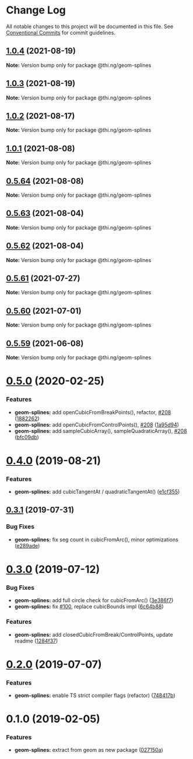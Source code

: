 # Change Log

All notable changes to this project will be documented in this file.
See [Conventional Commits](https://conventionalcommits.org) for commit guidelines.

## [1.0.4](https://github.com/thi-ng/umbrella/compare/@thi.ng/geom-splines@1.0.3...@thi.ng/geom-splines@1.0.4) (2021-08-19)

**Note:** Version bump only for package @thi.ng/geom-splines





## [1.0.3](https://github.com/thi-ng/umbrella/compare/@thi.ng/geom-splines@1.0.2...@thi.ng/geom-splines@1.0.3) (2021-08-19)

**Note:** Version bump only for package @thi.ng/geom-splines





## [1.0.2](https://github.com/thi-ng/umbrella/compare/@thi.ng/geom-splines@1.0.1...@thi.ng/geom-splines@1.0.2) (2021-08-17)

**Note:** Version bump only for package @thi.ng/geom-splines





## [1.0.1](https://github.com/thi-ng/umbrella/compare/@thi.ng/geom-splines@0.5.64...@thi.ng/geom-splines@1.0.1) (2021-08-08)

**Note:** Version bump only for package @thi.ng/geom-splines





## [0.5.64](https://github.com/thi-ng/umbrella/compare/@thi.ng/geom-splines@0.5.63...@thi.ng/geom-splines@0.5.64) (2021-08-08)

**Note:** Version bump only for package @thi.ng/geom-splines





## [0.5.63](https://github.com/thi-ng/umbrella/compare/@thi.ng/geom-splines@0.5.62...@thi.ng/geom-splines@0.5.63) (2021-08-04)

**Note:** Version bump only for package @thi.ng/geom-splines





## [0.5.62](https://github.com/thi-ng/umbrella/compare/@thi.ng/geom-splines@0.5.61...@thi.ng/geom-splines@0.5.62) (2021-08-04)

**Note:** Version bump only for package @thi.ng/geom-splines





## [0.5.61](https://github.com/thi-ng/umbrella/compare/@thi.ng/geom-splines@0.5.60...@thi.ng/geom-splines@0.5.61) (2021-07-27)

**Note:** Version bump only for package @thi.ng/geom-splines





## [0.5.60](https://github.com/thi-ng/umbrella/compare/@thi.ng/geom-splines@0.5.59...@thi.ng/geom-splines@0.5.60) (2021-07-01)

**Note:** Version bump only for package @thi.ng/geom-splines





## [0.5.59](https://github.com/thi-ng/umbrella/compare/@thi.ng/geom-splines@0.5.58...@thi.ng/geom-splines@0.5.59) (2021-06-08)

**Note:** Version bump only for package @thi.ng/geom-splines





# [0.5.0](https://github.com/thi-ng/umbrella/compare/@thi.ng/geom-splines@0.4.5...@thi.ng/geom-splines@0.5.0) (2020-02-25)


### Features

* **geom-splines:** add openCubicFromBreakPoints(), refactor, [#208](https://github.com/thi-ng/umbrella/issues/208) ([1882262](https://github.com/thi-ng/umbrella/commit/188226216099a33b6251540b497ce8fd946502d8))
* **geom-splines:** add openCubicFromControlPoints(), [#208](https://github.com/thi-ng/umbrella/issues/208) ([1a95d94](https://github.com/thi-ng/umbrella/commit/1a95d94df2396e14247cca84d3add7385d74a693))
* **geom-splines:** add sampleCubicArray(), sampleQuadraticArray(), [#208](https://github.com/thi-ng/umbrella/issues/208) ([bfc09db](https://github.com/thi-ng/umbrella/commit/bfc09db2493d50576c9f57a93273a3bd102b7ad8))





# [0.4.0](https://github.com/thi-ng/umbrella/compare/@thi.ng/geom-splines@0.3.4...@thi.ng/geom-splines@0.4.0) (2019-08-21)

### Features

* **geom-splines:** add cubicTangentAt / quadraticTangentAt() ([e1cf355](https://github.com/thi-ng/umbrella/commit/e1cf355))

## [0.3.1](https://github.com/thi-ng/umbrella/compare/@thi.ng/geom-splines@0.3.0...@thi.ng/geom-splines@0.3.1) (2019-07-31)

### Bug Fixes

* **geom-splines:** fix seg count in cubicFromArc(), minor optimizations ([e289ade](https://github.com/thi-ng/umbrella/commit/e289ade))

# [0.3.0](https://github.com/thi-ng/umbrella/compare/@thi.ng/geom-splines@0.2.1...@thi.ng/geom-splines@0.3.0) (2019-07-12)

### Bug Fixes

* **geom-splines:** add full circle check for cubicFromArc() ([3e386f7](https://github.com/thi-ng/umbrella/commit/3e386f7))
* **geom-splines:** fix [#100](https://github.com/thi-ng/umbrella/issues/100), replace cubicBounds impl ([6c64b88](https://github.com/thi-ng/umbrella/commit/6c64b88))

### Features

* **geom-splines:** add closedCubicFromBreak/ControlPoints, update readme ([1284f37](https://github.com/thi-ng/umbrella/commit/1284f37))

# [0.2.0](https://github.com/thi-ng/umbrella/compare/@thi.ng/geom-splines@0.1.17...@thi.ng/geom-splines@0.2.0) (2019-07-07)

### Features

* **geom-splines:** enable TS strict compiler flags (refactor) ([748417b](https://github.com/thi-ng/umbrella/commit/748417b))

# 0.1.0 (2019-02-05)

### Features

* **geom-splines:** extract from geom as new package ([027150a](https://github.com/thi-ng/umbrella/commit/027150a))
